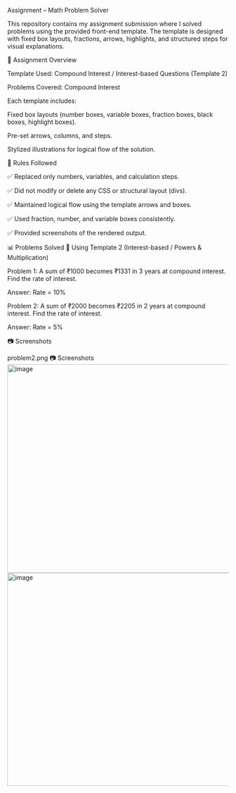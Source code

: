 Assignment – Math Problem Solver

This repository contains my assignment submission where I solved problems using the provided front-end template. The template is designed with fixed box layouts, fractions, arrows, highlights, and structured steps for visual explanations.

📂 Assignment Overview

Template Used: Compound Interest / Interest-based Questions (Template 2)

Problems Covered: Compound Interest

Each template includes:

Fixed box layouts (number boxes, variable boxes, fraction boxes, black boxes, highlight boxes).

Pre-set arrows, columns, and steps.

Stylized illustrations for logical flow of the solution.

📝 Rules Followed

✅ Replaced only numbers, variables, and calculation steps.

✅ Did not modify or delete any CSS or structural layout (divs).

✅ Maintained logical flow using the template arrows and boxes.

✅ Used fraction, number, and variable boxes consistently.

✅ Provided screenshots of the rendered output.

📊 Problems Solved
🔹 Using Template 2 (Interest-based / Powers & Multiplication)

Problem 1:
A sum of ₹1000 becomes ₹1331 in 3 years at compound interest. Find the rate of interest.

Answer: Rate = 10%

Problem 2:
A sum of ₹2000 becomes ₹2205 in 2 years at compound interest. Find the rate of interest.

Answer: Rate = 5%

📷 Screenshots

problem2.png
📷 Screenshots
<img width="948" height="474" alt="image" src="https://github.com/user-attachments/assets/913feedb-b834-45f8-8070-ad69e76ed16d" />
<img width="960" height="484" alt="image" src="https://github.com/user-attachments/assets/56aef92b-c09a-48fb-a694-78c6b4f3edd6" />



